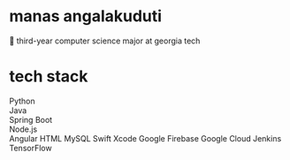 # manas angalakuduti
:bee: third-year computer science major at georgia tech

# tech stack
<!-- <img src="" width=30 height=30 />  <br/> -->
Python  
Java  
Spring Boot  
Node.js  
Angular
HTML
MySQL
Swift
Xcode
Google Firebase
Google Cloud
Jenkins
TensorFlow


<!--
Spring Boot, Angular other techs

also section about interests such as f1, chicago sports, music (check out my spotify)
-->
<!--
**manasangalakuduti/manasangalakuduti** is a ✨ _special_ ✨ repository because its `README.md` (this file) appears on your GitHub profile.

Here are some ideas to get you started:

- 🔭 I’m currently working on ...
- 🌱 I’m currently learning ...
- 👯 I’m looking to collaborate on ...
- 🤔 I’m looking for help with ...
- 💬 Ask me about ...
- 📫 How to reach me: ...
- 😄 Pronouns: ...
- ⚡ Fun fact: ...
-->
